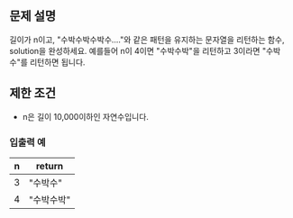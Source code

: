 ## 문제 설명
길이가 n이고, "수박수박수박수...."와 같은 패턴을 유지하는 문자열을 리턴하는 함수, solution을 완성하세요. 예를들어 n이 4이면 "수박수박"을 리턴하고 3이라면 "수박수"를 리턴하면 됩니다.

## 제한 조건
- n은 길이 10,000이하인 자연수입니다.
### 입출력 예
|n| 	return |
|---|---------|
|3| 	"수박수"  |
|4|	"수박수박"|